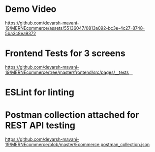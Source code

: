 # Demo Video


https://github.com/devarsh-mavani-19/MERNEcommerce/assets/55136047/0813a092-bc3e-4c27-8748-5ba3c8ea9372



# Frontend Tests for 3 screens
https://github.com/devarsh-mavani-19/MERNEcommerce/tree/master/frontend/src/pages/__tests__

# ESLint for linting

# Postman collection attached for REST API testing
https://github.com/devarsh-mavani-19/MERNEcommerce/blob/master/Ecommerce.postman_collection.json
